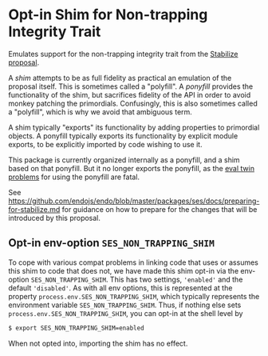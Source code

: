 # Opt-in Shim for Non-trapping Integrity Trait

Emulates support for the non-trapping integrity trait from the
[Stabilize proposal](https://github.com/tc39/proposal-stabilize).

A *shim* attempts to be as full fidelity as practical an emulation of the proposal itself. This is sometimes called a "polyfill". A *ponyfill* provides the functionality of the shim, but sacrifices fidelity of the API in order to avoid monkey patching the primordials. Confusingly, this is also sometimes called a "polyfill", which is why we avoid that ambiguous term.

A shim typically "exports" its functionality by adding properties to primordial objects. A ponyfill typically exports its functionality by explicit module exports, to be explicitly imported by code wishing to use it.

This package is currently organized internally as a ponyfill, and a shim based on that ponyfill. But it no longer exports the ponyfill, as the [eval twin problems](https://github.com/endojs/endo/issues/1583) for using the ponyfill are fatal.

See https://github.com/endojs/endo/blob/master/packages/ses/docs/preparing-for-stabilize.md for guidance on how to prepare for the changes that will be introduced by this proposal.

## Opt-in env-option `SES_NON_TRAPPING_SHIM`

To cope with various compat problems in linking code that uses or assumes this shim to code that does not, we have made this shim opt-in via the env-option `SES_NON_TRAPPING_SHIM`. This has two settings, `'enabled'` and the default `'disabled'`. As with all env options, this is represented at the property `process.env.SES_NON_TRAPPING_SHIM`, which typically represents the environment variable `SES_NON_TRAPPING_SHIM`. Thus, if nothing else sets `process.env.SES_NON_TRAPPING_SHIM`, you can opt-in at the shell level by
```sh
$ export SES_NON_TRAPPING_SHIM=enabled
```

When not opted into, importing the shim has no effect.
